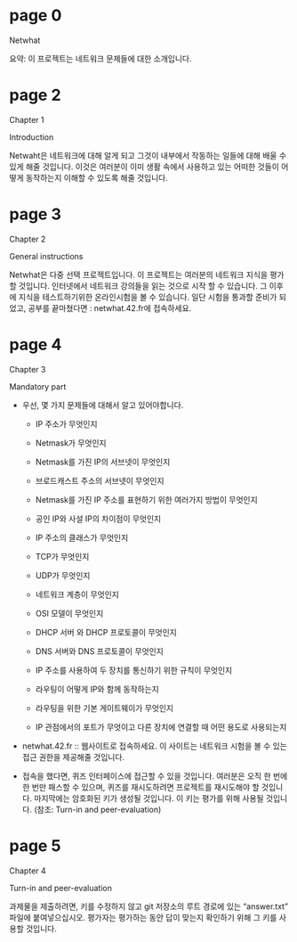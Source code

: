 # page 0

Netwhat



요약: 이 프로젝트는 네트워크 문제들에 대한 소개입니다.

# page 2

Chapter 1

Introduction



Netwaht은 네트워크에 대해 알게 되고 그것이 내부에서 작동하는 일들에 대해 배울 수 있게 해줄 것입니다. 이것은 여러분이 이미 생활 속에서 사용하고 있는 어떠한 것들이 어떻게 동작하는지 이해할 수 있도록 해줄 것입니다.

# page 3

Chapter 2

General instructions



Netwhat은 다중 선택 프로젝트입니다. 이 프로젝트는 여러분의 네트워크 지식을 평가할 것입니다.  인터넷에서 네트워크 강의들을 읽는 것으로 시작 할 수 있습니다. 그 이후에 지식을 테스트하기위한 온라인시험을 볼 수 있습니다. 일단 시험을 통과할 준비가 되었고, 공부를 끝마쳤다면 : netwhat.42.fr에 접속하세요.

# page 4

Chapter 3

Mandatory part



* 우선, 몇 가지 문제들에 대해서 알고 있어야합니다.
  * IP 주소가 무엇인지
  * Netmask가 무엇인지
  * Netmask를 가진 IP의 서브넷이 무엇인지

  * 브로드캐스트 주소의 서브넷이 무엇인지

  * Netmask를 가진 IP 주소를 표현하기 위한 여러가지 방법이 무엇인지

  * 공인 IP와 사설 IP의 차이점이 무엇인지

  * IP 주소의 클래스가 무엇인지

  * TCP가 무엇인지

  * UDP가 무엇인지

  * 네트워크 계층이 무엇인지

  * OSI 모델이 무엇인지

  * DHCP 서버 와 DHCP 프로토콜이 무엇인지

  * DNS 서버와 DNS 프로토콜이 무엇인지

  * IP 주소를 사용하여 두 장치를 통신하기 위한 규칙이 무엇인지

  * 라우팅이 어떻게 IP와 함께 동작하는지

  * 라우팅을 위한 기본 게이트웨이가 무엇인지

  * IP 관점에서의 포트가 무엇이고 다른 장치에 연결할 때 어떤 용도로 사용되는지

    

* netwhat.42.fr :: 웹사이트로 접속하세요. 이 사이트는 네트워크 시험을 볼 수 있는 접근 권한을
  제공해줄 것입니다.

* 접속을 했다면, 퀴즈 인터페이스에 접근할 수 있을 것입니다. 여러분은 오직 한 번에 한 번만 패스할 수 있으며, 퀴즈를 재시도하려면 프로젝트를 재시도해야 할 것입니다. 마지막에는 암호화된 키가 생성될 것입니다. 이 키는 평가를 위해 사용될 것입니다. (참조: Turn-in and peer-evaluation)

# page 5

Chapter 4

Turn-in and peer-evaluation



과제물을 제출하려면, 키를 수정하지 않고 git 저장소의 루트 경로에 있는 “answer.txt” 파일에 붙여넣으십시오. 평가자는 평가하는 동안 답이 맞는지 확인하기 위해 그 키를 사용할 것입니다.